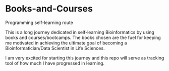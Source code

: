 # Books-and-Courses
Programming self-learning route 

This is a long journey dedicated in self-learning Bioinformatics by using books and courses/bootcamps. 
The books chosen are the fuel for keeping me motivated in achieving the ultimate goal of becoming a Bioinformatician/Data Scientist in Life Sciences. 

I am very excited for starting this journey and this repo will serve as tracking tool of how much I have progressed in learning. 
